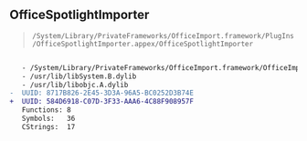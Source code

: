 ## OfficeSpotlightImporter

> `/System/Library/PrivateFrameworks/OfficeImport.framework/PlugIns/OfficeSpotlightImporter.appex/OfficeSpotlightImporter`

```diff

   - /System/Library/PrivateFrameworks/OfficeImport.framework/OfficeImport
   - /usr/lib/libSystem.B.dylib
   - /usr/lib/libobjc.A.dylib
-  UUID: 8717B826-2E45-3D3A-96A5-BC0252D3B74E
+  UUID: 584D6918-C07D-3F33-AAA6-4C88F908957F
   Functions: 8
   Symbols:   36
   CStrings:  17

```
